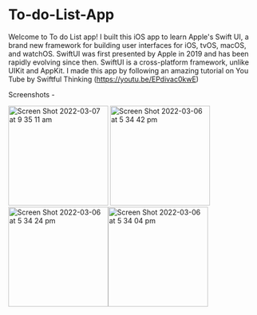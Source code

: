 # To-do-List-App
Welcome to To do List app! I built this iOS app to learn Apple's Swift UI, a brand new framework for building user interfaces for iOS, tvOS, macOS, and watchOS. 
SwiftUI was first presented by Apple in 2019 and has been rapidly evolving since then. SwiftUI is a cross-platform framework, unlike UIKit and AppKit.
I made this app by following an amazing tutorial on You Tube by Swiftful Thinking (https://youtu.be/EPdivac0kwE)

Screenshots - 


<img width="200" alt="Screen Shot 2022-03-07 at 9 35 11 am" src="https://user-images.githubusercontent.com/69043188/156945083-f8788506-2088-4035-ad45-403c14f34fe6.png">
<img width="200" alt="Screen Shot 2022-03-06 at 5 34 42 pm" src="https://user-images.githubusercontent.com/69043188/156912177-085aa737-cb8b-4ab5-b889-172416a2bbf6.png"><img width="200" alt="Screen Shot 2022-03-06 at 5 34 24 pm" src="https://user-images.githubusercontent.com/69043188/156912180-891d18de-adcb-4643-a79d-a80e5177fb18.png"><img width="200" alt="Screen Shot 2022-03-06 at 5 34 04 pm" src="https://user-images.githubusercontent.com/69043188/156912183-d026c70f-7c6b-4f6f-8a9e-17f0cf65ad2a.png">
